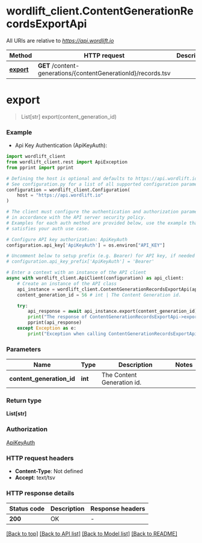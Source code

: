 # wordlift_client.ContentGenerationRecordsExportApi

All URIs are relative to *https://api.wordlift.io*

Method | HTTP request | Description
------------- | ------------- | -------------
[**export**](ContentGenerationRecordsExportApi.md#export) | **GET** /content-generations/{contentGenerationId}/records.tsv | 


# **export**
> List[str] export(content_generation_id)



### Example

* Api Key Authentication (ApiKeyAuth):

```python
import wordlift_client
from wordlift_client.rest import ApiException
from pprint import pprint

# Defining the host is optional and defaults to https://api.wordlift.io
# See configuration.py for a list of all supported configuration parameters.
configuration = wordlift_client.Configuration(
    host = "https://api.wordlift.io"
)

# The client must configure the authentication and authorization parameters
# in accordance with the API server security policy.
# Examples for each auth method are provided below, use the example that
# satisfies your auth use case.

# Configure API key authorization: ApiKeyAuth
configuration.api_key['ApiKeyAuth'] = os.environ["API_KEY"]

# Uncomment below to setup prefix (e.g. Bearer) for API key, if needed
# configuration.api_key_prefix['ApiKeyAuth'] = 'Bearer'

# Enter a context with an instance of the API client
async with wordlift_client.ApiClient(configuration) as api_client:
    # Create an instance of the API class
    api_instance = wordlift_client.ContentGenerationRecordsExportApi(api_client)
    content_generation_id = 56 # int | The Content Generation id.

    try:
        api_response = await api_instance.export(content_generation_id)
        print("The response of ContentGenerationRecordsExportApi->export:\n")
        pprint(api_response)
    except Exception as e:
        print("Exception when calling ContentGenerationRecordsExportApi->export: %s\n" % e)
```



### Parameters


Name | Type | Description  | Notes
------------- | ------------- | ------------- | -------------
 **content_generation_id** | **int**| The Content Generation id. | 

### Return type

**List[str]**

### Authorization

[ApiKeyAuth](../README.md#ApiKeyAuth)

### HTTP request headers

 - **Content-Type**: Not defined
 - **Accept**: text/tsv

### HTTP response details

| Status code | Description | Response headers |
|-------------|-------------|------------------|
**200** | OK |  -  |

[[Back to top]](#) [[Back to API list]](../README.md#documentation-for-api-endpoints) [[Back to Model list]](../README.md#documentation-for-models) [[Back to README]](../README.md)

